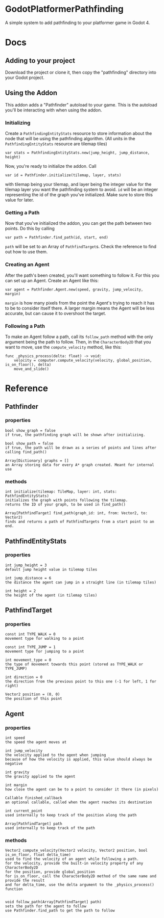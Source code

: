# GodotPlatformerPathfinding
A simple system to add pathfinding to your platformer game in Godot 4.

# Docs
## Adding to your project
Download the project or clone it, then copy the "pathfinding" directory into your Godot project.

## Using the Addon
This addon adds a "Pathfinder" autoload to your game. This is the autoload you'll be interacting with when using the addon.

### Initializing
Create a `PathfindingEntityStats` resource to store information about the node that will be using the pathfinding algorithm.
(All units in the `PathfindingEntityStats` resource are tilemap tiles)
```
var stats = PathfindingEntityStats.new(jump_height, jump_distance, height)
```
Now, you're ready to initialize the addon. Call
```
var id = Pathfinder.initialize(tilemap, layer, stats)
```
with tilemap being your tilemap, and layer being the integer value for the tilemap layer you want the pathfinding system to avoid.
`id` will be an integer representing the id of the graph you've initialized. Make sure to store this value for later.

### Getting a Path
Now that you've initialized the addon, you can get the path between two points. Do this by calling
```
var path = Pathfinder.find_path(id, start, end)
```
`path` will be set to an Array of `PathfindTarget`s. Check the reference to find out how to use them.

### Creating an Agent
After the path's been created, you'll want something to follow it. For this you can set up an Agent.
Create an Agent like this:
```
var agent = Pathfinder.Agent.new(speed, gravity, jump_velocity, margin)
```
`margin` is how many pixels from the point the Agent's trying to reach it has to be to consider itself there. A larger margin means the Agent will be less accurate, but can cause it to overshoot the target.

### Following a Path
To make an Agent follow a path, call its `follow_path` method with the only argument being the path to follow.
Then, in the `CharacterBody2D` that you want to move, use the `compute_velocity` method, like this:
```
func _physics_process(delta: float) -> void:
    velocity = computer.compute_velocity(velocity, global_position, is_on_floor(), delta)
    move_and_slide()
```

# Reference
## Pathfinder
### properties
```
bool show_graph = false
if true, the pathfinding graph will be shown after initializing.

bool show_path = false
if true, the path will be drawn as a series of points and lines after calling find_path()

Array[Dictionary] graphs = []
an Array storing data for every A* graph created. Meant for internal use
```
### methods
```
int initialize(tilemap: TileMap, layer: int, stats: PathfindEntityStats)
initializes the graph with points following the tilemap.
returns the ID of your graph, to be used in find_path()

Array[PathfindTarget] find_path(graph_id: int, from: Vector2, to: Vector2)
finds and returns a path of PathfindTargets from a start point to an end.
```

## PathfindEntityStats
### properties
```
int jump_height = 3
default jump height value in tilemap tiles

int jump_distance = 6
the distance the agent can jump in a straight line (in tilemap tiles)

int height = 2
the height of the agent (in tilemap tiles)

```

## PathfindTarget
### properties
```
const int TYPE_WALK = 0
movement type for walking to a point

const int TYPE_JUMP = 1
movement type for jumping to a point

int movement_type = 0
the type of movement towards this point (stored as TYPE_WALK or TYPE_JUMP)

int direction = 0
the direction from the previous point to this one (-1 for left, 1 for right)

Vector2 position = (0, 0)
the position of this point
```

## Agent
### properties
```
int speed
the speed the agent moves at

int jump_velocity
the velocity applied to the agent when jumping
because of how the velocity is applied, this value should always be negative

int gravity
the gravity applied to the agent

int margin
how close the agent can be to a point to consider it there (in pixels)

Callable finished_callback
an optional callable, called when the agent reaches its destination

int current_point
used internally to keep track of the position along the path

Array[PathfindTarget] path
used internally to keep track of the path
```

### methods
```
Vector2 compute_velocity(Vector2 velocity, Vector2 position, bool is_on_floor, float delta_time)
used to find the velocity of an agent while following a path.
for the velocity, provide the built-in velocity property of any CharacterBody2D
for the position, provide global_position
for is_on_floor, call the CharacterBody2D method of the same name and provide the result
and for delta_time, use the delta argument to the _physics_process() function


void follow_path(Array[PathfindTarget] path)
sets the path for the agent to follow
use Pathfinder.find_path to get the path to follow
```
